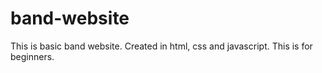 # band-website
This is basic band website. Created in html, css and javascript. This is for beginners.
